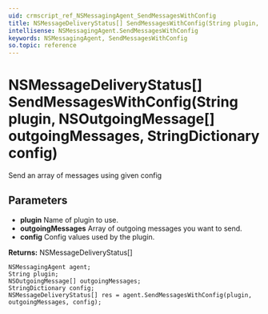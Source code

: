 ```yaml
---
uid: crmscript_ref_NSMessagingAgent_SendMessagesWithConfig
title: NSMessageDeliveryStatus[] SendMessagesWithConfig(String plugin, NSOutgoingMessage[] outgoingMessages, StringDictionary config)
intellisense: NSMessagingAgent.SendMessagesWithConfig
keywords: NSMessagingAgent, SendMessagesWithConfig
so.topic: reference
---
```


# NSMessageDeliveryStatus[] SendMessagesWithConfig(String plugin, NSOutgoingMessage[] outgoingMessages, StringDictionary config)

Send an array of messages using given config

## Parameters

* **plugin** Name of plugin to use.
* **outgoingMessages** Array of outgoing messages you want to send.
* **config** Config values used by the plugin.

**Returns:** NSMessageDeliveryStatus[]

```crmscript
NSMessagingAgent agent;
String plugin;
NSOutgoingMessage[] outgoingMessages;
StringDictionary config;
NSMessageDeliveryStatus[] res = agent.SendMessagesWithConfig(plugin, outgoingMessages, config);
```

